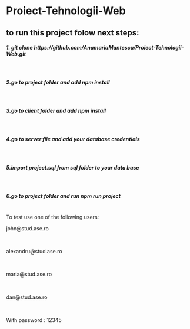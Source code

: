 # Proiect-Tehnologii-Web

 <h2>to run this project folow next steps: </h1>
 <h5>1. git clone https://github.com/AnamariaMantescu/Proiect-Tehnologii-Web.git</h5>
 </br>
 <h5>2.go to project folder and add npm install </h5>
 </br>
<h5>3.go to client folder and add npm install </h5>
</br>
 <h5>4.go to server file and add your database credentials</h5>
 </br>
 <h5>5.import project.sql from sql folder to your data base </h5>
</br>
<h5> 6.go to project folder and run npm run project</h5>
</br>
</h6> To test use one of the following users:</h6>
</br>
<p>john@stud.ase.ro</p>
</br>
<p>alexandru@stud.ase.ro</p>
</br>
<p>maria@stud.ase.ro</p>
</br>
<p>dan@stud.ase.ro</p>
</br>
<p> With password : 12345</p>
